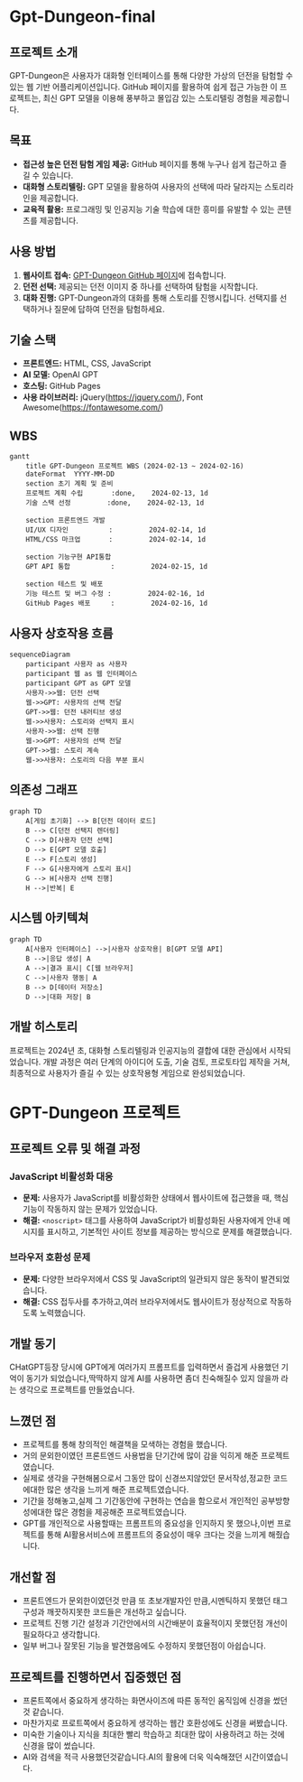 # Gpt-Dungeon-final

## 프로젝트 소개

GPT-Dungeon은 사용자가 대화형 인터페이스를 통해 다양한 가상의 던전을 탐험할 수 있는 웹 기반 어플리케이션입니다. GitHub 페이지를 활용하여 쉽게 접근 가능한 이 프로젝트는,
최신 GPT 모델을 이용해 풍부하고 몰입감 있는 스토리텔링 경험을 제공합니다.

## 목표

- **접근성 높은 던전 탐험 게임 제공:** GitHub 페이지를 통해 누구나 쉽게 접근하고 즐길 수 있습니다.
- **대화형 스토리텔링:** GPT 모델을 활용하여 사용자의 선택에 따라 달라지는 스토리라인을 제공합니다.
- **교육적 활용:** 프로그래밍 및 인공지능 기술 학습에 대한 흥미를 유발할 수 있는 콘텐츠를 제공합니다.

## 사용 방법

1. **웹사이트 접속:** [GPT-Dungeon GitHub 페이지](https://github.com/rkawkclzls/gpt-dungeon)에 접속합니다.
2. **던전 선택:** 제공되는 던전 이미지 중 하나를 선택하여 탐험을 시작합니다.
3. **대화 진행:** GPT-Dungeon과의 대화를 통해 스토리를 진행시킵니다. 선택지를 선택하거나 질문에 답하여 던전을 탐험하세요.

## 기술 스택

- **프론트엔드:** HTML, CSS, JavaScript
- **AI 모델:** OpenAI GPT
- **호스팅:** GitHub Pages
- **사용 라이브러리:** jQuery(https://jquery.com/), Font Awesome(https://fontawesome.com/)

## WBS
```mermaid
gantt
    title GPT-Dungeon 프로젝트 WBS (2024-02-13 ~ 2024-02-16)
    dateFormat  YYYY-MM-DD
    section 초기 계획 및 준비
    프로젝트 계획 수립       :done,    2024-02-13, 1d
    기술 스택 선정         :done,    2024-02-13, 1d
    
    section 프론트엔드 개발
    UI/UX 디자인          :         2024-02-14, 1d
    HTML/CSS 마크업       :         2024-02-14, 1d
    
    section 기능구현 API통합
    GPT API 통합          :         2024-02-15, 1d
    
    section 테스트 및 배포
    기능 테스트 및 버그 수정 :         2024-02-16, 1d
    GitHub Pages 배포     :         2024-02-16, 1d
```


## 사용자 상호작용 흐름

```mermaid
sequenceDiagram
    participant 사용자 as 사용자
    participant 웹 as 웹 인터페이스
    participant GPT as GPT 모델
    사용자->>웹: 던전 선택
    웹->>GPT: 사용자의 선택 전달
    GPT->>웹: 던전 내러티브 생성
    웹->>사용자: 스토리와 선택지 표시
    사용자->>웹: 선택 진행
    웹->>GPT: 사용자의 선택 전달
    GPT->>웹: 스토리 계속
    웹->>사용자: 스토리의 다음 부분 표시
```

## 의존성 그래프
```mermaid
graph TD
    A[게임 초기화] --> B[던전 데이터 로드]
    B --> C[던전 선택지 렌더링]
    C --> D[사용자 던전 선택]
    D --> E[GPT 모델 호출]
    E --> F[스토리 생성]
    F --> G[사용자에게 스토리 표시]
    G --> H[사용자 선택 진행]
    H -->|반복| E
```
## 시스템 아키텍쳐
```mermaid
graph TD
    A[사용자 인터페이스] -->|사용자 상호작용| B[GPT 모델 API]
    B -->|응답 생성| A
    A -->|결과 표시| C[웹 브라우저]
    C -->|사용자 행동| A
    B --> D[데이터 저장소]
    D -->|대화 저장| B
```
## 개발 히스토리

프로젝트는 2024년 초, 대화형 스토리텔링과 인공지능의 결합에 대한 관심에서 시작되었습니다. 개발 과정은 여러 단계의 아이디어 도출, 기술 검토, 프로토타입 제작을 거쳐, 최종적으로 사용자가 즐길 수 있는 상호작용형 게임으로 완성되었습니다.

# GPT-Dungeon 프로젝트

## 프로젝트 오류 및 해결 과정

### JavaScript 비활성화 대응
- **문제:** 사용자가 JavaScript를 비활성화한 상태에서 웹사이트에 접근했을 때, 핵심 기능이 작동하지 않는 문제가 있었습니다.
- **해결:** `<noscript>` 태그를 사용하여 JavaScript가 비활성화된 사용자에게 안내 메시지를 표시하고, 기본적인 사이트 정보를 제공하는 방식으로 문제를 해결했습니다.

### 브라우저 호환성 문제
- **문제:** 다양한 브라우저에서 CSS 및 JavaScript의 일관되지 않은 동작이 발견되었습니다.
- **해결:** CSS 접두사를 추가하고,여러 브라우저에서도 웹사이트가 정상적으로 작동하도록 노력했습니다.

## 개발 동기

CHatGPT등장 당시에 GPT에게 여러가지 프롬프트를 입력하면서 즐겁게 사용했던 기억이 동기가 되었습니다,딱딱하지 않게 AI를 사용하면 좀더 친숙해질수 있지 않을까 라는 생각으로 프로젝트를 만들었습니다.

## 느꼈던 점

- 프로젝트를 통해 창의적인 해결책을 모색하는 경험을 했습니다.
- 거의 문외한이였던 프론트엔드 사용법을 단기간에 많이 감을 익히게 해준 프로젝트였습니다.
- 실제로 생각을 구현해봄으로서 그동안 많이 신경쓰지않았던 문서작성,정교한 코드에대한 많은 생각을 느끼게 해준 프로젝트였습니다.
- 기간을 정해놓고,실제 그 기간동안에 구현하는 연습을 함으로서 개인적인 공부방향성에대한 많은 경험을 제공해준 프로젝트였습니다.
- GPT를 개인적으로 사용할때는 프롬프트의 중요성을 인지하지 못 했으나,이번 프로젝트를 통해 AI활용서비스에 프롬프트의 중요성이 매우 크다는 것을 느끼게 해줬습니다.

## 개선할 점

- 프론트엔드가 문외한이였던것 만큼 또 초보개발자인 만큼,시멘틱하지 못했던 태그구성과 깨끗하지못한 코드들은 개선하고 싶습니다.
- 프로젝트 진행 기간 설정과 기간안에서의 시간배분이 효율적이지 못했던점 개선이 필요하다고 생각합니다.
- 일부 버그나 잘못된 기능을 발견했음에도 수정하지 못했던점이 아쉽습니다.


## 프로젝트를 진행하면서 집중했던 점

- 프론트쪽에서 중요하게 생각하는 화면사이즈에 따른 동적인 움직임에 신경을 썼던것 같습니다.
- 마찬가지로 프로트쪽에서 중요하게 생각하는 웹간 호환성에도 신경을 써봤습니다.
- 미숙한 기술이나 지식을 최대한 빨리 학습하고 최대한 많이 사용하려고 하는 것에 신경을 많이 썼습니다.
- AI와 검색을 적극 사용했던것같습니다.AI의 활용에 더욱 익숙해졌던 시간이였습니다.






